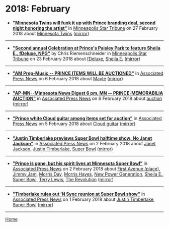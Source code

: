 # 2018: February

 - [**"Minnesota Twins will funk it up with Prince branding deal, second night honoring the artist"**](http://www.startribune.com/minnesota-twins-bring-back-popular-prince-night-for-a-second-year/475168823/) in [Minneapolis Star Tribune](http://www.startribune.com/) on 27 February 2018 about [Minnesota Twins](../../topics/minnesota-twins/index.md) ([mirror](https://web.archive.org/web/*/http://www.startribune.com/minnesota-twins-bring-back-popular-prince-night-for-a-second-year/475168823/))

----

 - [**"Second annual Celebration at Prince's Paisley Park to feature Sheila E., fDeluxe, NPG"**](http://www.startribune.com/second-annual-celebration-at-prince-s-paisley-park-to-feature-sheila-e-fdeluxe-npg/474975113/) by Chris Riemenschneider in [Minneapolis Star Tribune](http://www.startribune.com/) on 23 February 2018 about [fDeluxe](../../topics/fdeluxe/index.md), [Sheila E.](../../topics/sheila-e/index.md) ([mirror](https://web.archive.org/web/*/http://www.startribune.com/second-annual-celebration-at-prince-s-paisley-park-to-feature-sheila-e-fdeluxe-npg/474975113/))

----

 - [**"AM Prep-Music -- PRINCE ITEMS WILL BE AUCTIONED"**](https://apnews.com/6eccc3589f584e66a710c875b24a7078) in [Associated Press News](https://apnews.com/) on 6 February 2018 about [Mayte](../../topics/mayte/index.md) ([mirror](https://web.archive.org/web/*/https://apnews.com/6eccc3589f584e66a710c875b24a7078))

----

 - [**"AP-MN--Minnesota News Digest 6 pm, MN -- PRINCE-MEMORABILIA AUCTION"**](https://apnews.com/bbbec319d2d045f991f836f93397b890) in [Associated Press News](https://apnews.com/) on 6 February 2018 about [auction](../../topics/auction/index.md) ([mirror](https://web.archive.org/web/*/https://apnews.com/bbbec319d2d045f991f836f93397b890))

----

 - [**"Prince white Cloud guitar among items set for auction"**](https://apnews.com/585874d2a9a74663ac38ebc688d75a5d) in [Associated Press News](https://apnews.com/) on 5 February 2018 about [Cloud guitar](../../topics/cloud-guitar/index.md) ([mirror](https://web.archive.org/web/*/https://apnews.com/585874d2a9a74663ac38ebc688d75a5d))

----

 - [**"Justin Timberlake previews Super Bowl halftime show: No Janet Jackson"**](https://apnews.com/7c4321049c904c9fa912ac8290000f23) in [Associated Press News](https://apnews.com/) on 2 February 2018 about [Janet Jackson](../../topics/janet-jackson/index.md), [Justin Timberlake](../../topics/justin-timberlake/index.md), [Super Bowl](../../topics/super-bowl/index.md) ([mirror](https://web.archive.org/web/*/https://apnews.com/7c4321049c904c9fa912ac8290000f23))

----

 - [**"Prince is gone, but his spirit lives at Minnesota Super Bowl"**](https://apnews.com/760ec69e7a2e430a9879834f5f2eae63) in [Associated Press News](https://apnews.com/) on 2 February 2018 about [First Avenue (place)](../../topics/place/first-avenue/index.md), [Jimmy Jam](../../topics/jimmy-jam/index.md), [Morris Day](../../topics/morris-day/index.md), [Morris Hayes](../../topics/morris-hayes/index.md), [New Power Generation](../../topics/new-power-generation/index.md), [Sheila E.](../../topics/sheila-e/index.md), [Super Bowl](../../topics/super-bowl/index.md), [Terry Lewis](../../topics/terry-lewis/index.md), [The Revolution](../../topics/the-revolution/index.md) ([mirror](https://web.archive.org/web/*/https://apnews.com/760ec69e7a2e430a9879834f5f2eae63))

----

 - [**"Timberlake rules out ’N Sync reunion at Super Bowl show"**](https://apnews.com/d0f93adfdc504dc48fb737f7af717b4d) in [Associated Press News](https://apnews.com/) on 1 February 2018 about [Justin Timberlake](../../topics/justin-timberlake/index.md), [Super Bowl](../../topics/super-bowl/index.md) ([mirror](https://web.archive.org/web/*/https://apnews.com/d0f93adfdc504dc48fb737f7af717b4d))

----

[Home](./)
